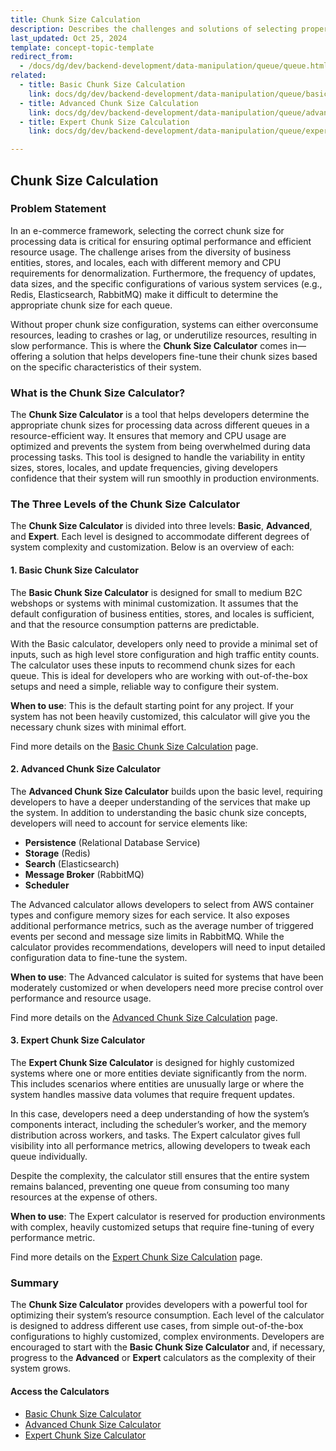 ```yaml
---
title: Chunk Size Calculation
description: Describes the challenges and solutions of selecting proper chunk sizes for project requirements
last_updated: Oct 25, 2024
template: concept-topic-template
redirect_from:
  - /docs/dg/dev/backend-development/data-manipulation/queue/queue.html#concepts
related:
  - title: Basic Chunk Size Calculation
    link: docs/dg/dev/backend-development/data-manipulation/queue/basic-chunk-size-calculation.html
  - title: Advanced Chunk Size Calculation
    link: docs/dg/dev/backend-development/data-manipulation/queue/advanced-chunk-size-calculation.html
  - title: Expert Chunk Size Calculation
    link: docs/dg/dev/backend-development/data-manipulation/queue/expert-chunk-size-calculation.html

---
```


## Chunk Size Calculation

### Problem Statement

In an e-commerce framework, selecting the correct chunk size for processing data is critical for ensuring optimal performance and efficient resource usage. The challenge arises from the diversity of business entities, stores, and locales, each with different memory and CPU requirements for denormalization. Furthermore, the frequency of updates, data sizes, and the specific configurations of various system services (e.g., Redis, Elasticsearch, RabbitMQ) make it difficult to determine the appropriate chunk size for each queue.

Without proper chunk size configuration, systems can either overconsume resources, leading to crashes or lag, or underutilize resources, resulting in slow performance. This is where the **Chunk Size Calculator** comes in—offering a solution that helps developers fine-tune their chunk sizes based on the specific characteristics of their system.

### What is the Chunk Size Calculator?

The **Chunk Size Calculator** is a tool that helps developers determine the appropriate chunk sizes for processing data across different queues in a resource-efficient way. It ensures that memory and CPU usage are optimized and prevents the system from being overwhelmed during data processing tasks. This tool is designed to handle the variability in entity sizes, stores, locales, and update frequencies, giving developers confidence that their system will run smoothly in production environments.

### The Three Levels of the Chunk Size Calculator

The **Chunk Size Calculator** is divided into three levels: **Basic**, **Advanced**, and **Expert**. Each level is designed to accommodate different degrees of system complexity and customization. Below is an overview of each:

#### 1. Basic Chunk Size Calculator

The **Basic Chunk Size Calculator** is designed for small to medium B2C webshops or systems with minimal customization. It assumes that the default configuration of business entities, stores, and locales is sufficient, and that the resource consumption patterns are predictable.

With the Basic calculator, developers only need to provide a minimal set of inputs, such as high level store configuration and high traffic entity counts. The calculator uses these inputs to recommend chunk sizes for each queue. This is ideal for developers who are working with out-of-the-box setups and need a simple, reliable way to configure their system. 

**When to use**: This is the default starting point for any project. If your system has not been heavily customized, this calculator will give you the necessary chunk sizes with minimal effort.

Find more details on the [Basic Chunk Size Calculation](#docs/dg/dev/backend-development/data-manipulation/queue/basic-chunk-size-calculation.html) page.

#### 2. Advanced Chunk Size Calculator

The **Advanced Chunk Size Calculator** builds upon the basic level, requiring developers to have a deeper understanding of the services that make up the system. In addition to understanding the basic chunk size concepts, developers will need to account for service elements like:

- **Persistence** (Relational Database Service)
- **Storage** (Redis)
- **Search** (Elasticsearch)
- **Message Broker** (RabbitMQ)
- **Scheduler**

The Advanced calculator allows developers to select from AWS container types and configure memory sizes for each service. It also exposes additional performance metrics, such as the average number of triggered events per second and message size limits in RabbitMQ. While the calculator provides recommendations, developers will need to input detailed configuration data to fine-tune the system.

**When to use**: The Advanced calculator is suited for systems that have been moderately customized or when developers need more precise control over performance and resource usage.

Find more details on the [Advanced Chunk Size Calculation](#docs/dg/dev/backend-development/data-manipulation/queue/advanced-chunk-size-calculation.html) page.

#### 3. Expert Chunk Size Calculator

The **Expert Chunk Size Calculator** is designed for highly customized systems where one or more entities deviate significantly from the norm. This includes scenarios where entities are unusually large or where the system handles massive data volumes that require frequent updates.

In this case, developers need a deep understanding of how the system’s components interact, including the scheduler’s worker, and the memory distribution across workers, and tasks. The Expert calculator gives full visibility into all performance metrics, allowing developers to tweak each queue individually.

Despite the complexity, the calculator still ensures that the entire system remains balanced, preventing one queue from consuming too many resources at the expense of others.

**When to use**: The Expert calculator is reserved for production environments with complex, heavily customized setups that require fine-tuning of every performance metric.

Find more details on the [Expert Chunk Size Calculation](#docs/dg/dev/backend-development/data-manipulation/queue/expert-chunk-size-calculation.html) page.

### Summary

The **Chunk Size Calculator** provides developers with a powerful tool for optimizing their system’s resource consumption. Each level of the calculator is designed to address different use cases, from simple out-of-the-box configurations to highly customized, complex environments. Developers are encouraged to start with the **Basic Chunk Size Calculator** and, if necessary, progress to the **Advanced** or **Expert** calculators as the complexity of their system grows.

#### Access the Calculators

- [Basic Chunk Size Calculator](#)
- [Advanced Chunk Size Calculator](#)
- [Expert Chunk Size Calculator](#)
